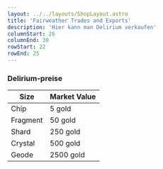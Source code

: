 ```yaml
---
layout: ../../layouts/ShopLayout.astro
title: 'Fairweather Trades and Exports'
description: 'Hier kann man Delirium verkaufen'
columnStart: 26
columnEnd: 30
rowStart: 22
rowEnd: 25
---
```


### Delirium-preise
| Size            | Market Value |
|-----------------|--------------|
| Chip            | 5 gold       |
| Fragment        | 50 gold      | 
| Shard           | 250 gold     |
| Crystal         | 500 gold     |
| Geode           | 2500 gold    |

